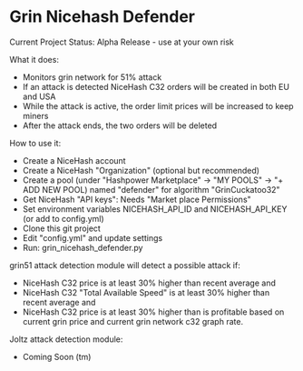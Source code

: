 # Grin Nicehash Defender

Current Project Status:  Alpha Release - use at your own risk

What it does:
  * Monitors grin network for 51% attack
  * If an attack is detected NiceHash C32 orders will be created in both EU and USA
  * While the attack is active, the order limit prices will be increased to keep miners
  * After the attack ends, the two orders will be deleted

How to use it:
  * Create a NiceHash account
  * Create a NiceHash "Organization" (optional but recommended)
  * Create a pool (under "Hashpower Marketplace" -> "MY POOLS" -> "+ ADD NEW POOL) named "defender" for algorithm "GrinCuckatoo32"
  * Get NiceHash "API keys": Needs "Market place Permissions"
  * Set environment variables NICEHASH_API_ID and NICEHASH_API_KEY (or add to config.yml)
  * Clone this git project
  * Edit "config.yml" and update settings
  * Run:  grin_nicehash_defender.py

grin51 attack detection module will detect a possible attack if:
  * NiceHash C32 price is at least 30% higher than recent average
and
  * NiceHash C32 "Total Available Speed" is at least 30% higher than recent average
and
  * NiceHash C32 price is at least 30% higher than is profitable based on current grin price and current grin network c32 graph rate.

Joltz attack detection module:
  * Coming Soon (tm)
